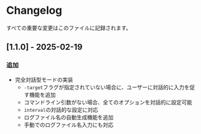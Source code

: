 
# Changelog
すべての重要な変更はこのファイルに記録されます。

## [1.1.0] - 2025-02-19
### 追加
- 完全対話型モードの実装
  - `-target`フラグが指定されていない場合に、ユーザーに対話的に入力を促す機能を追加
  - コマンドライン引数がない場合、全てのオプションを対話的に設定可能
  - `interval`の対話的な設定に対応
  - ログファイル名の自動生成機能を追加
  - 手動でのログファイル名入力にも対応